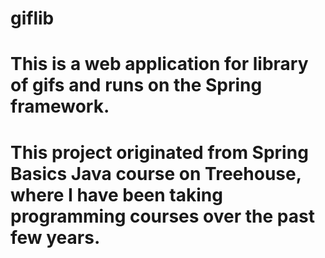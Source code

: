 # giflib
# This is a web application for library of gifs and runs on the Spring framework. 
# This project originated from Spring Basics Java course on Treehouse, where I have been taking programming courses over the past few years. 
